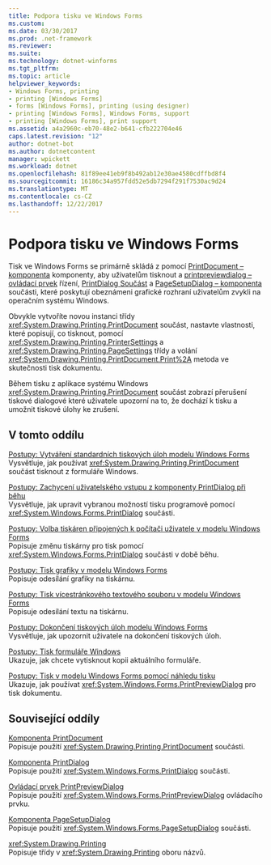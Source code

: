 ```yaml
---
title: Podpora tisku ve Windows Forms
ms.custom: 
ms.date: 03/30/2017
ms.prod: .net-framework
ms.reviewer: 
ms.suite: 
ms.technology: dotnet-winforms
ms.tgt_pltfrm: 
ms.topic: article
helpviewer_keywords:
- Windows Forms, printing
- printing [Windows Forms]
- forms [Windows Forms], printing (using designer)
- printing [Windows Forms], Windows Forms, support
- printing [Windows Forms], print support
ms.assetid: a4a2960c-eb70-48e2-b641-cfb222704e46
caps.latest.revision: "12"
author: dotnet-bot
ms.author: dotnetcontent
manager: wpickett
ms.workload: dotnet
ms.openlocfilehash: 81f89ee41eb9f8b492ab12e30ae4580cdffbd8f4
ms.sourcegitcommit: 16186c34a957fdd52e5db7294f291f7530ac9d24
ms.translationtype: MT
ms.contentlocale: cs-CZ
ms.lasthandoff: 12/22/2017
---
```

# <a name="windows-forms-print-support"></a>Podpora tisku ve Windows Forms
Tisk ve Windows Forms se primárně skládá z pomocí [PrintDocument – komponenta](../../../../docs/framework/winforms/controls/printdocument-component-windows-forms.md) komponenty, aby uživatelům tisknout a [printpreviewdialog – ovládací prvek](../../../../docs/framework/winforms/controls/printpreviewdialog-control-windows-forms.md) řízení, [PrintDialog Součást](../../../../docs/framework/winforms/controls/printdialog-component-windows-forms.md) a [PageSetupDialog – komponenta](../../../../docs/framework/winforms/controls/pagesetupdialog-component-windows-forms.md) součásti, které poskytují obeznámeni grafické rozhraní uživatelům zvykli na operačním systému Windows.  
  
 Obvykle vytvoříte novou instanci třídy <xref:System.Drawing.Printing.PrintDocument> součást, nastavte vlastnosti, které popisují, co tisknout, pomocí <xref:System.Drawing.Printing.PrinterSettings> a <xref:System.Drawing.Printing.PageSettings> třídy a volání <xref:System.Drawing.Printing.PrintDocument.Print%2A> metoda ve skutečnosti tisk dokumentu.  
  
 Během tisku z aplikace systému Windows <xref:System.Drawing.Printing.PrintDocument> součást zobrazí přerušení tiskové dialogové které uživatele upozorní na to, že dochází k tisku a umožnit tiskové úlohy ke zrušení.  
  
## <a name="in-this-section"></a>V tomto oddílu  
 [Postupy: Vytváření standardních tiskových úloh modelu Windows Forms](../../../../docs/framework/winforms/advanced/how-to-create-standard-windows-forms-print-jobs.md)  
 Vysvětluje, jak používat <xref:System.Drawing.Printing.PrintDocument> součást tisknout z formuláře Windows.  
  
 [Postupy: Zachycení uživatelského vstupu z komponenty PrintDialog při běhu](../../../../docs/framework/winforms/advanced/how-to-capture-user-input-from-a-printdialog-at-run-time.md)  
 Vysvětluje, jak upravit vybranou možností tisku programově pomocí <xref:System.Windows.Forms.PrintDialog> součásti.  
  
 [Postupy: Volba tiskáren připojených k počítači uživatele v modelu Windows Forms](../../../../docs/framework/winforms/advanced/how-to-choose-the-printers-attached-to-user-computer-in-windows-forms.md)  
 Popisuje změnu tiskárny pro tisk pomocí <xref:System.Windows.Forms.PrintDialog> součásti v době běhu.  
  
 [Postupy: Tisk grafiky v modelu Windows Forms](../../../../docs/framework/winforms/advanced/how-to-print-graphics-in-windows-forms.md)  
 Popisuje odesílání grafiky na tiskárnu.  
  
 [Postupy: Tisk vícestránkového textového souboru v modelu Windows Forms](../../../../docs/framework/winforms/advanced/how-to-print-a-multi-page-text-file-in-windows-forms.md)  
 Popisuje odesílání textu na tiskárnu.  
  
 [Postupy: Dokončení tiskových úloh modelu Windows Forms](../../../../docs/framework/winforms/advanced/how-to-complete-windows-forms-print-jobs.md)  
 Vysvětluje, jak upozornit uživatele na dokončení tiskových úloh.  
  
 [Postupy: Tisk formuláře Windows](../../../../docs/framework/winforms/advanced/how-to-print-a-windows-form.md)  
 Ukazuje, jak chcete vytisknout kopii aktuálního formuláře.  
  
 [Postupy: Tisk v modelu Windows Forms pomocí náhledu tisku](../../../../docs/framework/winforms/advanced/how-to-print-in-windows-forms-using-print-preview.md)  
 Ukazuje, jak používat <xref:System.Windows.Forms.PrintPreviewDialog> pro tisk dokumentu.  
  
## <a name="related-sections"></a>Související oddíly  
 [Komponenta PrintDocument](../../../../docs/framework/winforms/controls/printdocument-component-windows-forms.md)  
 Popisuje použití <xref:System.Drawing.Printing.PrintDocument> součásti.  
  
 [Komponenta PrintDialog](../../../../docs/framework/winforms/controls/printdialog-component-windows-forms.md)  
 Popisuje použití <xref:System.Windows.Forms.PrintDialog> součásti.  
  
 [Ovládací prvek PrintPreviewDialog](../../../../docs/framework/winforms/controls/printpreviewdialog-control-windows-forms.md)  
 Popisuje použití <xref:System.Windows.Forms.PrintPreviewDialog> ovládacího prvku.  
  
 [Komponenta PageSetupDialog](../../../../docs/framework/winforms/controls/pagesetupdialog-component-windows-forms.md)  
 Popisuje použití <xref:System.Windows.Forms.PageSetupDialog> součásti.  
  
 <xref:System.Drawing.Printing>  
 Popisuje třídy v <xref:System.Drawing.Printing> oboru názvů.
